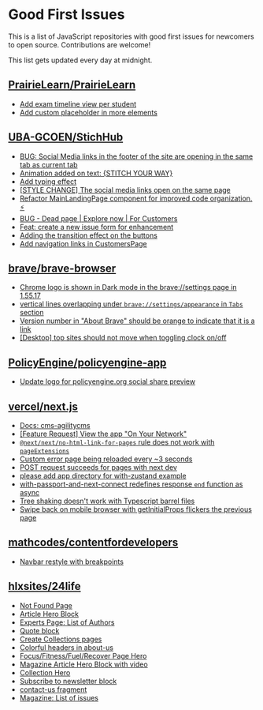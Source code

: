 # Good First Issues

This is a list of JavaScript repositories with good first issues for newcomers to open source. Contributions are welcome!

This list gets updated every day at midnight.

## [PrairieLearn/PrairieLearn](https://github.com/PrairieLearn/PrairieLearn)

- [Add exam timeline view per student](https://github.com/PrairieLearn/PrairieLearn/issues/196)
- [Add custom placeholder in more elements](https://github.com/PrairieLearn/PrairieLearn/issues/6968)

## [UBA-GCOEN/StichHub](https://github.com/UBA-GCOEN/StichHub)

- [BUG: Social Media links in the footer of the site are opening in the same tab as current tab](https://github.com/UBA-GCOEN/StichHub/issues/473)
- [Animation added on text: {STITCH YOUR WAY}](https://github.com/UBA-GCOEN/StichHub/pull/443)
- [Add typing effect](https://github.com/UBA-GCOEN/StichHub/issues/478)
- [[STYLE CHANGE] The social media links open on the same page](https://github.com/UBA-GCOEN/StichHub/issues/504)
- [Refactor MainLandingPage component for improved code organization. ⚡](https://github.com/UBA-GCOEN/StichHub/issues/470)
- [BUG - Dead page | Explore now | For Customers](https://github.com/UBA-GCOEN/StichHub/issues/22)
- [Feat: create a new issue form for enhancement](https://github.com/UBA-GCOEN/StichHub/issues/475)
- [Adding the transition effect on the buttons](https://github.com/UBA-GCOEN/StichHub/issues/52)
- [Add navigation links in CustomersPage](https://github.com/UBA-GCOEN/StichHub/issues/80)

## [brave/brave-browser](https://github.com/brave/brave-browser)

- [Chrome logo is shown in Dark mode in the brave://settings page in 1.55.17 ](https://github.com/brave/brave-browser/issues/31355)
- [vertical lines overlapping under `brave://settings/appearance` in `Tabs` section](https://github.com/brave/brave-browser/issues/30100)
- [Version number in "About Brave" should be orange to indicate that it is a link](https://github.com/brave/brave-browser/issues/26040)
- [[Desktop] top sites should not move when toggling clock on/off](https://github.com/brave/brave-browser/issues/11484)

## [PolicyEngine/policyengine-app](https://github.com/PolicyEngine/policyengine-app)

- [Update logo for policyengine.org social share preview](https://github.com/PolicyEngine/policyengine-app/issues/561)

## [vercel/next.js](https://github.com/vercel/next.js)

- [Docs: cms-agilitycms](https://github.com/vercel/next.js/issues/52867)
- [[Feature Request] View the app "On Your Network"](https://github.com/vercel/next.js/issues/11367)
- [`@next/next/no-html-link-for-pages` rule does not work with `pageExtensions`](https://github.com/vercel/next.js/issues/53473)
- [Custom error page being reloaded every ~3 seconds](https://github.com/vercel/next.js/issues/10024)
- [POST request succeeds for pages with next dev](https://github.com/vercel/next.js/issues/38863)
- [please add app directory for with-zustand example](https://github.com/vercel/next.js/issues/52858)
- [with-passport-and-next-connect redefines response `end` function as async](https://github.com/vercel/next.js/issues/51628)
- [Tree shaking doesn't work with Typescript barrel files](https://github.com/vercel/next.js/issues/12557)
- [Swipe back on mobile browser with getInitialProps flickers the previous page](https://github.com/vercel/next.js/issues/10465)

## [mathcodes/contentfordevelopers](https://github.com/mathcodes/contentfordevelopers)

- [Navbar restyle with breakpoints](https://github.com/mathcodes/contentfordevelopers/issues/171)

## [hlxsites/24life](https://github.com/hlxsites/24life)

- [Not Found Page](https://github.com/hlxsites/24life/issues/44)
- [Article Hero Block](https://github.com/hlxsites/24life/issues/11)
- [Experts Page: List of Authors](https://github.com/hlxsites/24life/issues/18)
- [Quote block](https://github.com/hlxsites/24life/issues/7)
- [Create Collections pages](https://github.com/hlxsites/24life/issues/56)
- [Colorful headers in about-us](https://github.com/hlxsites/24life/issues/15)
- [Focus/Fitness/Fuel/Recover Page Hero](https://github.com/hlxsites/24life/issues/35)
- [Magazine Article Hero Block with video](https://github.com/hlxsites/24life/issues/31)
- [Collection Hero](https://github.com/hlxsites/24life/issues/23)
- [Subscribe to newsletter block](https://github.com/hlxsites/24life/issues/17)
- [contact-us fragment](https://github.com/hlxsites/24life/issues/16)
- [Magazine: List of issues](https://github.com/hlxsites/24life/issues/4)


